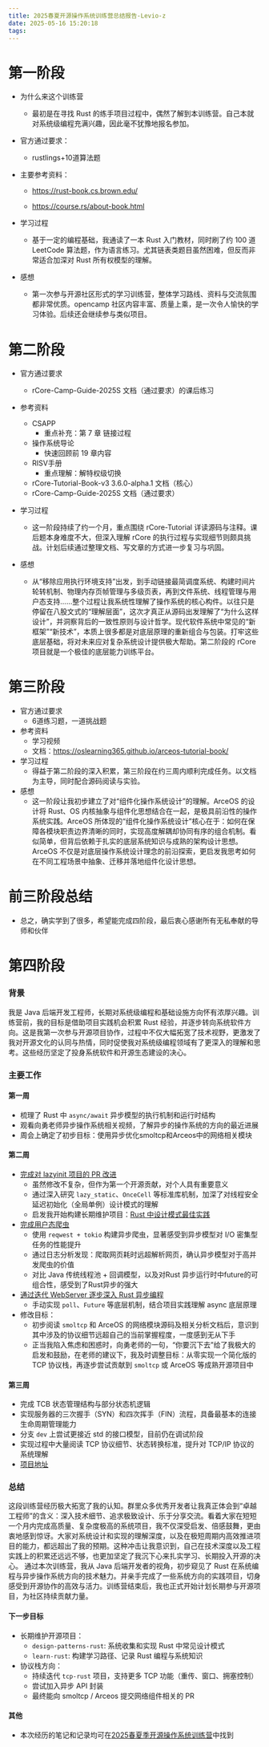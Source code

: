 ```yaml
---
title: 2025春夏开源操作系统训练营总结报告-Levio-z
date: 2025-05-16 15:20:18
tags:
---
```

# 第一阶段

- 为什么来这个训练营

  - 最初是在寻找 Rust 的练手项目过程中，偶然了解到本训练营。自己本就对系统级编程充满兴趣，因此毫不犹豫地报名参加。

- 官方通过要求：
  - rustlings+10道算法题
- 主要参考资料：

  - https://rust-book.cs.brown.edu/

  - https://course.rs/about-book.html

- 学习过程

  - 基于一定的编程基础，我通读了一本 Rust 入门教材，同时刷了约 100 道 LeetCode 算法题，作为语言练习。尤其链表类题目虽然困难，但反而非常适合加深对 Rust 所有权模型的理解。

- 感想

  - 第一次参与开源社区形式的学习训练营，整体学习路线、资料与交流氛围都非常优质。opencamp 社区内容丰富、质量上乘，是一次令人愉快的学习体验。后续还会继续参与类似项目。

# 第二阶段

- 官方通过要求
  - rCore-Camp-Guide-2025S 文档（通过要求）的课后练习

- 参考资料
  - CSAPP
    - 重点补充：第 7 章 链接过程
  - 操作系统导论
    - 快速回顾前 19 章内容
  - RISV手册
    - 重点理解：解特权级切换
  - rCore-Tutorial-Book-v3 3.6.0-alpha.1 文档（核心）
  - rCore-Camp-Guide-2025S 文档（通过要求）
- 学习过程
  - 这一阶段持续了约一个月，重点围绕 rCore-Tutorial 详读源码与注释。课后题本身难度不大，但深入理解 rCore 的执行过程与实现细节则颇具挑战。计划后续通过整理文档、写文章的方式进一步复习与巩固。
- 感想
  - 从“移除应用执行环境支持”出发，到手动链接最简调度系统、构建时间片轮转机制、物理内存页帧管理与多级页表，再到文件系统、线程管理与用户态支持……整个过程让我系统性理解了操作系统的核心构件。以往只是停留在八股文式的“理解层面”，这次才真正从源码出发理解了“为什么这样设计”，并洞察背后的一致性原则与设计哲学。现代软件系统中常见的“新框架”“新技术”，本质上很多都是对底层原理的重新组合与包装。打牢这些底层基础，将对未来应对复杂系统设计提供极大帮助。第二阶段的 rCore 项目就是一个极佳的底层能力训练平台。

# 第三阶段
- 官方通过要求
  - 6道练习题，一道挑战题
- 参考资料
  - 学习视频
  - 文档：https://oslearning365.github.io/arceos-tutorial-book/
- 学习过程
  - 得益于第二阶段的深入积累，第三阶段在约三周内顺利完成任务。以文档为主导，同时配合源码阅读与实验。
- 感想
  - 这一阶段让我初步建立了对“组件化操作系统设计”的理解。ArceOS 的设计将 Rust、OS 内核抽象与组件化思想结合在一起，是极具前沿性的操作系统实践。ArceOS 所体现的“组件化操作系统设计”核心在于：如何在保障各模块职责边界清晰的同时，实现高度解耦却协同有序的组合机制。看似简单，但背后依赖于扎实的底层系统知识与成熟的架构设计思想。ArceOS 不仅是对底层操作系统设计理念的前沿探索，更启发我思考如何在不同工程场景中抽象、迁移并落地组件化设计思想。
# 前三阶段总结
  - 总之，确实学到了很多，希望能完成四阶段，最后衷心感谢所有无私奉献的导师和伙伴
# 第四阶段
### 背景
我是 Java 后端开发工程师，长期对系统级编程和基础设施方向怀有浓厚兴趣。训练营前，我的目标是借助项目实践机会积累 Rust 经验，并逐步转向系统软件方向。这是我第一次参与开源项目协作，过程中不仅大幅拓宽了技术视野，更激发了我对开源文化的认同与热情，同时促使我对系统级编程领域有了更深入的理解和思考。这些经历坚定了投身系统软件和开源生态建设的决心。
### 主要工作
#### 第一周
- 梳理了 Rust 中 `async/await` 异步模型的执行机制和运行时结构
- 观看向勇老师异步操作系统相关视频，了解异步的操作系统的方向的最近进展
- 周会上确定了初步目标：使用异步优化smoltcp和Arceos中的网络相关模块
#### 第二周
-  [完成对 lazyinit 项目的 PR 改进](https://github.com/Levio-z/lazyinit)
	- 虽然修改不复杂，但作为第一个开源贡献，对个人具有重要意义
	- 通过深入研究 `lazy_static`、`OnceCell` 等标准库机制，加深了对线程安全延迟初始化（全局单例）设计模式的理解
	- 启发我开始构建长期维护项目：[Rust 中设计模式最佳实践](https://github.com/Levio-z/design-patterns-rust)
- [完成用户态爬虫](https://github.com/Levio-z/async-scrape)
	- 使用 `reqwest + tokio` 构建异步爬虫，显著感受到异步模型对 I/O 密集型任务的性能提升
	- 通过日志分析发现：爬取网页耗时远超解析网页，确认异步模型对于高并发爬虫的价值
	- 对比 Java 传统线程池 + 回调模型，以及对Rust 异步运行时中future的可组合性，感受到了Rust异步的强大
-  [通过迭代 WebServer 逐步深入 Rust 异步编程](https://blog.windeye.top/rust_async/learningrustasyncwithwebserver/?accessToken=eyJhbGciOiJIUzI1NiIsImtpZCI6ImRlZmF1bHQiLCJ0eXAiOiJKV1QifQ.eyJleHAiOjE3NDg5NjI5MTEsImZpbGVHVUlEIjoiS2xrS3ZlZ1pvZXVkdzdxZCIsImlhdCI6MTc0ODk2MjYxMSwiaXNzIjoidXBsb2FkZXJfYWNjZXNzX3Jlc291cmNlIiwicGFhIjoiYWxsOmFsbDoiLCJ1c2VySWQiOjU5Nzc4NDgzfQ.GX98Xprf1JF8HOn9W5ouCMDnokWpUOOGtp1pRA3dqmc)
	-  手动实现 `poll`、`Future` 等底层机制，结合项目实践理解 async 底层原理
- 修改目标：
	- 初步阅读 `smoltcp` 和 ArceOS 的网络模块源码及相关分析文档后，意识到其中涉及的协议细节远超自己的当前掌握程度，一度感到无从下手
	- 正当我陷入焦虑和困惑时，向勇老师的一句，“你要沉下去”给了我极大的启发和鼓励，在老师的建议下，我及时调整目标：从零实现一个简化版的 TCP 协议栈，再逐步尝试贡献到 `smoltcp` 或 ArceOS 等成熟开源项目中
#### 第三周
- 完成 TCB 状态管理结构与部分状态机逻辑
- 实现服务器的三次握手（SYN）和四次挥手（FIN）流程，具备最基本的连接生命周期管理能力
- 分支 `dev` 上尝试更接近 std 的接口模型，目前仍在调试阶段
- 实现过程中大量阅读 TCP 协议细节、状态转换标准，提升对 TCP/IP 协议的系统理解
- [项目地址](https://github.com/Levio-z/tcp-rust)
### 总结
这段训练营经历极大拓宽了我的认知。群里众多优秀开发者让我真正体会到“卓越工程师”的含义：深入技术细节、追求极致设计、乐于分享交流。看着大家在短短一个月内完成高质量、复杂度极高的系统项目，我不仅深受启发、倍感鼓舞，更由衷地感到惊讶。大家对系统设计和实现的理解深度，以及在极短周期内高效推进项目的能力，都远超出了我的预期。这种冲击让我意识到，自己在技术深度以及工程实践上的积累还远远不够，也更加坚定了我沉下心来扎实学习、长期投入开源的决心。
通过本次训练营，我从 Java 后端开发者的视角，初步窥见了 Rust 在系统编程与异步操作系统方向的技术魅力。并亲手完成了一些系统方向的实践项目，切身感受到开源协作的高效与活力。训练营结束后，我也正式开始计划长期参与开源项目，为社区持续贡献力量。
#### 下一步目标
- 长期维护开源项目：
  - `design-patterns-rust`: 系统收集和实现 Rust 中常见设计模式
  - `learn-rust`: 构建学习路径、记录 Rust 编程与系统知识
- 协议栈方向：
  - 持续迭代 `tcp-rust` 项目，支持更多 TCP 功能（重传、窗口、拥塞控制）
  - 尝试加入异步 API 封装
  - 最终能向 smoltcp / Arceos 提交网络组件相关的 PR
#### 其他
- 本次经历的笔记和记录均可在[2025春夏季开源操作系统训练营](https://github.com/Levio-z/learn-rust/tree/main/Projects/%E5%BC%80%E6%BA%90%E6%93%8D%E4%BD%9C%E7%B3%BB%E7%BB%9F%E8%AE%AD%E7%BB%83%E8%90%A5/2025%E6%98%A5%E5%A4%8F)中找到